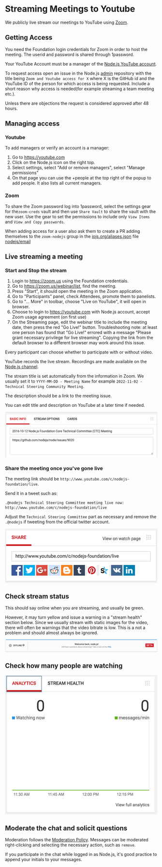 # Streaming Meetings to Youtube

We publicly live stream our meetings to YouTube using [Zoom](https://zoom.us/).

## Getting Access

You need the Foundation login credentials for Zoom in order to host the meeting.
The userid and password is shared through 1password.

Your YouTube Account must be a manager of the
[Node.js YouTube account](https://www.youtube.com/channel/UCQPYJluYC_sn_Qz_XE-YbTQ).

To request access open an issue in the Node.js
[admin](https://github.com/nodejs/admin) repository with the title being
`Zoom and Youtube access for X` where X is the GitHub id and 
the YouTube ID of the person for which access is being requested.
Include a short reason why access is needed(for example streaming
a team meeting etc.).

Unless there are objections the request is considered approved after 48 hours.

## Managing access

### Youtube

To add managers or verify an account is a manager:

1. Go to <https://youtube.com>
2. Click on the Node.js icon on the right top.
3. Select settings, select "Add or remove managers", select "Manage permissions"
4. On that page you can use the +people at the top right of the popup to add
   people. It also lists all current managers.

### Zoom

To share the Zoom password log into 1password, select the settings gear for
the`zoom-creds` vault and  then use `Share Vault` to share the vault with the
new user. Use the gear to set the permissions to include only `View Items` and
`View and Copy passwords`.

When adding access for a user also ask them to create a PR adding themselves
to the `zoom-nodejs` group in the
[iojs.org/aliases.json](https://github.com/nodejs/email/blob/main/iojs.org/aliases.json)
file [nodejs/email](https://github.com/nodejs/email/)

## Live streaming a meeting

### Start and Stop the stream

1. Login to <https://zoom.us> using the Foundation credentials.
2. Go to <https://zoom.us/webinar/list>, find the meeting.
3. Press "Start", it should open the meeting in the Zoom application.
4. Go to "Participants" panel, check Attendees, promote them to panelists.
5. Go to "... More" in toolbar, choose "Live on YouTube", it will open in
   browser.
6. Choose to login to <https://youtube.com> with Node.js account, accept
   Zoom usage agreement (on first use)
7. On the Streaming page, edit the webinar title to include the meeting date,
   then press the red "Go Live!" button. Troubleshooting note: at least one
   person has found that "Go Live!" errored with a message "Please grant
   necessary privilege for live streaming". Copying the link from the default
   browser to a different browser may work around this issue.

Every participant can choose whether to participate with or without video.

YouTube records the live stream. Recordings are made available on the
[Node.js channel](https://www.youtube.com/channel/UCQPYJluYC_sn_Qz_XE-YbTQ/videos).

The stream title is set automatically from the information in Zoom. We usually
set it to `YYYY-MM-DD - Meeting Name` for example
`2022-11-02 - Technical Steering Community Meeting`.

The description should be a link to the meeting issue.

You can edit title and description on YouTube at a later time if needed.

![YouTube Basic Info example text](./doc_img/youtube-stream-title-description.png)

### Share the meeting once you've gone live

The meeting link should be `http://www.youtube.com/c/nodejs-foundation/live`.

Send it in a tweet such as:

```text
.@nodejs Technical Steering Committee meeting live now:
http://www.youtube.com/c/nodejs-foundation/live
```

Adjust the `Technical Steering Committee` part as necessary and remove the
`.@nodejs` if tweeting from the official twitter account.

![YouTube Share input box](./doc_img/youtube-stream-share.png)

## Check stream status

This should say online when you are streaming, and usually be green.

However, it may turn yellow and issue a warning in a "stream health"
section below.  Since we usually stream with static images for the
video, there will often be warnings that the video bitrate is low.
This is a not a problem and should almost always be ignored.

![YouTube Stream Status showing Offline](./doc_img/youtube-stream-status.png)

## Check how many people are watching

![YouTube Analytics graph](./doc_img/youtube-stream-analytics.png)

## Moderate the chat and solicit questions

Moderation follows the [Moderation Policy](https://github.com/nodejs/admin/blob/main/Moderation-Policy.md).
Messages can be moderated right-clicking and selecting the necessary action,
such as `remove`.

If you participate in the chat while logged in as Node.js, it's good
practice to append your initials to your messages.
